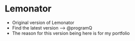 Lemonator
==========

* Original version of Lemonator
* Find the latest version --> @programQ
* The reason for this version being here is for my portfolio
